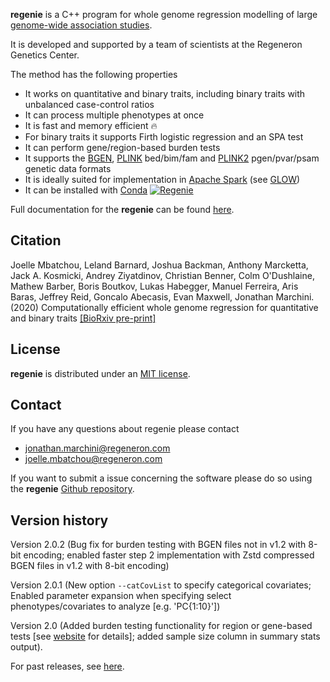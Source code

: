 **regenie** is a C++ program for whole genome regression modelling of large [genome-wide association studies](https://en.wikipedia.org/wiki/Genome-wide_association_study).

It is developed and supported by a team of scientists at the Regeneron Genetics Center.

The method has the following properties

- It works on quantitative and binary traits, including binary traits with unbalanced case-control ratios
- It can process multiple phenotypes at once
- It is fast and memory efficient 🔥
- For binary traits it supports Firth logistic regression and an SPA test
- It can perform gene/region-based burden tests
- It supports the [BGEN](https://www.well.ox.ac.uk/~gav/bgen_format/), [PLINK](https://www.cog-genomics.org/plink/1.9/formats#bed) bed/bim/fam and [PLINK2](https://www.cog-genomics.org/plink/2.0/formats#pgen) pgen/pvar/psam genetic data formats
- It is ideally suited for implementation in [Apache Spark](https://spark.apache.org/) (see [GLOW](https://projectglow.io/))
- It can be installed with [Conda](https://anaconda.org/bioconda/regenie) [![Regenie](https://anaconda.org/bioconda/regenie/badges/installer/conda.svg)](https://anaconda.org/bioconda/regenie)

Full documentation for the **regenie** can be found [here](https://rgcgithub.github.io/regenie/).

## Citation 
Joelle Mbatchou, Leland Barnard, Joshua Backman, Anthony Marcketta, Jack A. Kosmicki, Andrey Ziyatdinov, Christian Benner, Colm O'Dushlaine, Mathew Barber, Boris Boutkov, Lukas Habegger, Manuel Ferreira, Aris Baras, Jeffrey Reid, Goncalo Abecasis, Evan Maxwell, Jonathan Marchini. (2020) Computationally efficient whole genome regression for quantitative and binary traits [[BioRxiv pre-print]](https://www.biorxiv.org/content/10.1101/2020.06.19.162354v1)

## License

**regenie** is distributed under an [MIT license](https://github.com/rgcgithub/regenie/blob/master/LICENSE).

## Contact
If you have any questions about regenie please contact

- <jonathan.marchini@regeneron.com>
- <joelle.mbatchou@regeneron.com>

If you want to submit a issue concerning the software please do so
using the **regenie** [Github repository](https://github.com/rgcgithub/regenie/issues).


## Version history
Version 2.0.2 (Bug fix for burden testing with BGEN files not in v1.2 with 8-bit encoding; enabled faster step 2 implementation with Zstd compressed BGEN files in v1.2 with 8-bit encoding)

Version 2.0.1 (New option `--catCovList` to specify categorical covariates; Enabled parameter expansion when specifying select phenotypes/covariates to analyze [e.g. 'PC{1:10}'])

Version 2.0 (Added burden testing functionality for region or gene-based tests [see [website](https://rgcgithub.github.io/regenie/options/#burden-testing) for details]; added sample size column in summary stats output).

For past releases, see [here](RELEASE_LOG.md).

